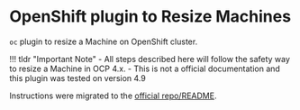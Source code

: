 # OpenShift plugin to Resize Machines

`oc` plugin to resize a Machine on OpenShift cluster.

!!! tldr "Important Note"
    - All steps described here will follow the safety way to resize a Machine in OCP 4.x.
    - This is not a official documentation and this plugin was tested on version 4.9


Instructions were migrated to the [official repo/README](https://github.com/mtulio/oc-plugin-machine-resize).
